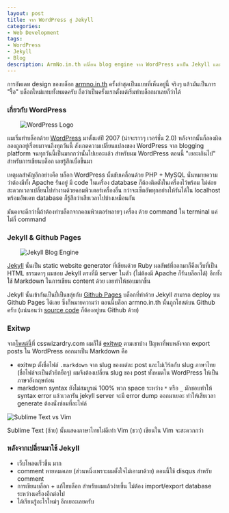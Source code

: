 ```yaml
---
layout: post
title: จาก WordPress สู่ Jekyll
categories:
- Web Development
tags:
- WordPress
- Jekyll
- Blog
description: ArmNo.in.th เปลี่ยน blog engine จาก WordPress มาเป็น Jekyll และ Github Pages ถือเป็นการเปลี่ยนแปลงครั้งใหญ่ที่สุด ตั้งแต่ผมเริ่มเขียนบล็อกมาเมื่อปี 2007
---
```


การอัพเดท design ของบล็อก [armno.in.th](http://armno.in.th) ครั้งล่าสุดเป็นแบบที่เห็นอยู่นี้ จริงๆ แล้วมันเป็นการ "รื้อ" บล็อกใหม่แทบทั้งหมดครับ ถือว่าเป็นครั้งแรกตั้งแต่เริ่มทำบล็อกมาเลยก็ว่าได้

### เกี่ยวกับ WordPress

<div class="pull-right" style="margin-left: 30px;">
  <img src="http://farm9.staticflickr.com/8085/8540179341_f34d468c82_o.png" alt="WordPress Logo">
</div>

ผมเริ่มทำบล็อกด้วย [WordPress](http://wordpress.org) มาตั้งแต่ปี 2007 (น่าจะราวๆ เวอร์ชั่น 2.0) หลังจากนั้นก็ลองผิดลองถูกอยู่เรื่อยมาจนถึงทุกวันนี้ สังเกตความเปลี่ยนแปลงของ WordPress จาก blogging platform จนทุกวันนี้เป็นมากกว่านั้นไปเยอะแล้ว สำหรับผม WordPress ตอนนี้ "เยอะเกินไป" สำหรับการเขียนบล็อก เลยรู้สึกเบื่อขึ้นมา

เหตุผลสำคัญอีกอย่างคือ บล็อก WordPress นั้นขับเคลื่อนด้วย PHP + MySQL นั่นหมายความว่าต้องมีทั้ง Apache รันอยู่ มี code ในเครื่อง database ก็ต้องติดตั้งในเครื่องไว้พร้อม ไม่ค่อยสะดวกเวลาเปลี่ยนไปทำงานด้วยคอมพิวเตอร์เครื่องอื่น กว่าจะเซ็ตอัพทุกอย่างให้รันได้ใน localhost พร้อมอัพเดท database ก็รู้สึกว่าเสียเวลาไปบ้างเหมือนกัน

มันคงจะดีกว่านี้ถ้าต้องทำบล็อกจากคอมพิวเตอร์หลายๆ เครื่อง ด้วย command ใน terminal แค่ไม่กี่ command

### Jekyll & Github Pages

<div class="pull-right" style="margin-left: 30px;">
  <img src="http://farm9.staticflickr.com/8089/8540179349_5cb4d1be5f_o.png" alt="Jekyll Blog Engine">
</div>

[Jekyll](https://github.com/mojombo/jekyll) นั้นเป็น static website generator ที่เขียนด้วย Ruby ผลลัพธ์ที่ออกมาก็คือเว็บที่เป็น HTML ธรรมดาๆ ผมชอบ Jekyll ตรงที่มี server ในตัว (ไม่ต้องมี Apache ก็รันบล็อกได้) อีกทั้งใช้ Markdown ในการเขียน content ด้วย เลยทำให้ชอบมากขึ้น

Jekyll นั้นเข้ากันเป็นปี่เป็นขลุ่ยกับ [Github Pages](http://pages.github.com/) บล็อกที่ทำด้วย Jekyll สามารถ deploy บน Github Pages ได้เลย ซึ่งก็หมายความว่า ตอนนี้บล็อก armno.in.th นั้นถูกโฮสต์บน Github ครับ (แน่นอนว่า [source code](https://github.com/armno/armno.github.com) ก็ต้องอยู่บน Github ด้วย)

### Exitwp

จาก[โพสต์นี้](http://csswizardry.com/2012/12/a-new-css-wizardry/)ที่ csswizardry.com ผมก็ใช้ [exitwp](https://github.com/thomasf/exitwp) ตามเขาบ้าง ปัญหาที่พบหลังจาก export posts ใน WordPress ออกมาเป็น Markdown คือ

- exitwp ตั้งชื่อไฟล์ `.markdown` จาก slug ของแต่ละ post และไม่เวิร์กกับ slug ภาษาไทย (ชื่อไฟล์จะเป็นตัวยึกยือๆ) ผมจึงต้องเปลี่ยน slug ของ post ทั้งหมดใน WordPress ให้เป็นภาษาอังกฤษก่อน
- markdown syntax ยังไม่สมบูรณ์ 100% พวก space ระหว่าง `*` หรือ `_` มักชอบทำให้ syntax error แล้วเวลารัน jekyll server จะมี error dump ออกมาเยอะ ทำให้เสียเวลา generate ต้องนั่งซ่อมที่ละไฟล์

<div class="aligncenter">
  <img src="http://farm9.staticflickr.com/8518/8541290168_e6cc784e3d_o.png" alt="Sublime Text vs Vim">
  <p>Sublime Text (ซ้าย) นั้นแสดงภาษาไทยไม่ดีเท่า Vim (ขวา) เขียนใน Vim จะสะดวกกว่า</p>
</div>

### หลังจากเปลี่ยนมาใช้ Jekyll

- เว็บโหลดเร็วขึ้น มาก
- comment หายหมดเลย (ส่วนหนึ่งเพราะผมตั้งใจไม่เอามาด้วย) ตอนนี้ใช้ disqus สำหรับ comment
- การเขียนบล็อก + แก้ไขบล็อก สำหรับผมแล้วง่ายขึ้น ไม่ต้อง import/export database ระหว่างเครื่องอีกต่อไป
- ได้เรียนรู้อะไรใหม่ๆ อีกเยอะเลยครับ
